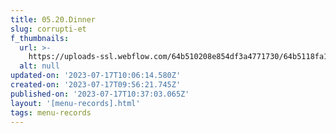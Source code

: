 ```yaml
---
title: 05.20.Dinner
slug: corrupti-et
f_thumbnails:
  url: >-
    https://uploads-ssl.webflow.com/64b510208e854df3a4771730/64b5118fa1098e1c1e561da7_d01.jpg
  alt: null
updated-on: '2023-07-17T10:06:14.580Z'
created-on: '2023-07-17T09:56:21.745Z'
published-on: '2023-07-17T10:37:03.065Z'
layout: '[menu-records].html'
tags: menu-records
---
```



